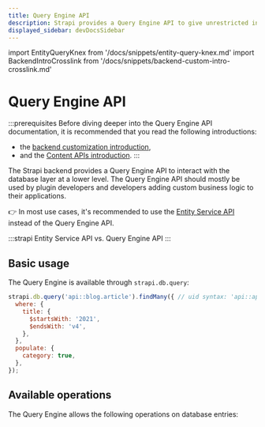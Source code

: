 ```yaml
---
title: Query Engine API
description: Strapi provides a Query Engine API to give unrestricted internal access to the database layer at a lower level.
displayed_sidebar: devDocsSidebar
---
```


import EntityQueryKnex from '/docs/snippets/entity-query-knex.md'
import BackendIntroCrosslink from '/docs/snippets/backend-custom-intro-crosslink.md'

# Query Engine API

:::prerequisites
Before diving deeper into the Query Engine API documentation, it is recommended that you read the following introductions:
- the [backend customization introduction](/dev-docs/backend-customization),
- and the [Content APIs introduction](/dev-docs/api/content-apis).
:::

The Strapi backend provides a Query Engine API to interact with the database layer at a lower level. The Query Engine API should mostly be used by plugin developers and developers adding custom business logic to their applications.

👉  In most use cases, it's recommended to use the [Entity Service API](/dev-docs/api/entity-service/) instead of the Query Engine API.

:::strapi Entity Service API vs. Query Engine API
<EntityQueryKnex components={props.components} />
:::

## Basic usage

The Query Engine is available through `strapi.db.query`:

```js
strapi.db.query('api::blog.article').findMany({ // uid syntax: 'api::api-name.content-type-name'
  where: {
    title: {
      $startsWith: '2021',
      $endsWith: 'v4',
    },
  },
  populate: {
    category: true,
  },
});
```

## Available operations

The Query Engine allows the following operations on database entries:

<CustomDocCardsWrapper>
<CustomDocCard emoji="" title="Single operations" description="Create, read, update, and delete single database entries with the Query Engine API." link="/dev-docs/api/query-engine/single-operations" />
<CustomDocCard emoji="" title="Bulk operations" description="Create, read, update, and delete multiple database entries with the Query Engine API." link="/dev-docs/api/query-engine/bulk-operations" />
<CustomDocCard emoji="" title="Filters" description="Get exactly what you need by filtering database entries with the Query Engine API." link="/dev-docs/api/query-engine/filtering" />
<CustomDocCard emoji="" title="Populate" description="Get additional data with your Query Engine API queries by populating relations." link="/dev-docs/api/query-engine/populating" />
<CustomDocCard emoji="" title="Order & Pagination" description="Sort and paginate the results of your Query Engine API queries." link="/dev-docs/api/query-engine/order-pagination" />
</CustomDocCardsWrapper>
